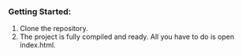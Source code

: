 ### Getting Started:

1. Clone the repository.
2. The project is fully compiled and ready. All you have to do is open index.html.
